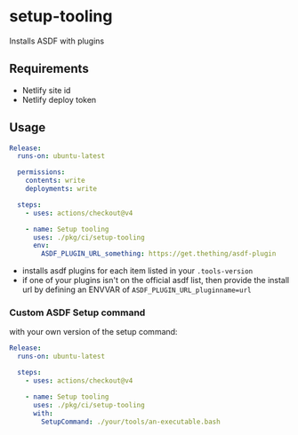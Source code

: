 # setup-tooling

Installs ASDF with plugins

## Requirements

- Netlify site id
- Netlify deploy token

## Usage

```yml
Release:
  runs-on: ubuntu-latest

  permissions:
    contents: write
    deployments: write

  steps:
    - uses: actions/checkout@v4

    - name: Setup tooling
      uses: ./pkg/ci/setup-tooling
      env:
        ASDF_PLUGIN_URL_something: https://get.thething/asdf-plugin
```

- installs asdf plugins for each item listed in your `.tools-version`
- if one of your plugins isn't on the official asdf list, then provide the
  install url by defining an ENVVAR of `ASDF_PLUGIN_URL_pluginname=url`

### Custom ASDF Setup command

with your own version of the setup command:

```yml
Release:
  runs-on: ubuntu-latest

  steps:
    - uses: actions/checkout@v4

    - name: Setup tooling
      uses: ./pkg/ci/setup-tooling
      with:
        SetupCommand: ./your/tools/an-executable.bash
```
